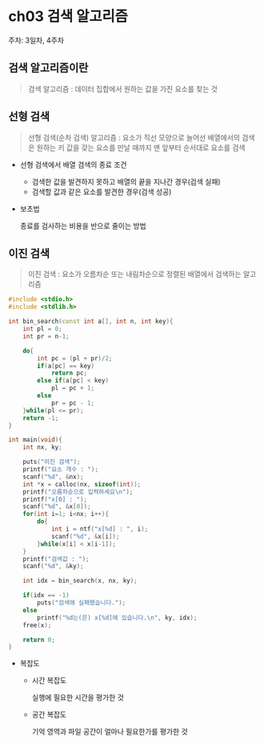 # ch03 검색 알고리즘

주차: 3일차, 4주차

## 검색 알고리즘이란

> 검색 알고리즘
: 데이터 집합에서 원하는 값을 가진 요소를 찾는 것
> 

## 선형 검색

> 선형 검색(순차 검색) 알고리즘
: 요소가 직선 모양으로 늘어선 배열에서의 검색은 원하는 키 값을 갖는 요소를 만날 때까지 맨 앞부터 순서대로 요소를 검색
> 

- 선형 검색에서 배열 검색의 종료 조건
    - 검색한 값을 발견하지 못하고 배열의 끝을 지나간 경우(검색 실패)
    - 검색할 값과 같은 요소를 발견한 경우(검색 성공)

- 보초법
    
    종료를 검사하는 비용을 반으로 줄이는 방법
    

## 이진 검색

> 이진 검색
: 요소가 오름차순 또는 내림차순으로 정렬된 배열에서 검색하는 알고리즘
> 

```cpp
#include <stdio.h>
#include <stdlib.h>

int bin_search(const int a[], int n, int key){
	int pl = 0;
	int pr = n-1;

	do{
		int pc = (pl + pr)/2;
		if(a[pc] == key)
			return pc;
		else if(a[pc] < key)
			pl = pc + 1;
		else
			pr = pc - 1;
	}while(pl <= pr);
	return -1;
}

int main(void){
	int nx, ky;

	puts("이진 검색");
	printf("요소 개수 : ");
	scanf("%d", &nx);
	int *x = calloc(nx, sizeof(int));
	printf("오름차순으로 입력하세요\n");
	printf("x[0] : ");
	scanf("%d", &x[0]);
	for(int i=1; i<nx; i++){
		do{
			int i = ntf("x[%d] : ", i);
			scanf("%d", &x[i]);
		}while(x[i] < x[i-1]);
	}
	printf("검색값 : ");
	scanf("%d", &ky);

	int idx = bin_search(x, nx, ky);

	if(idx == -1)
		puts("검색에 실패했습니다.");
	else
		printf("%d는(은) x[%d]에 있습니다.\n", ky, idx);
	free(x);

	return 0;
}
```

- 복잡도
    - 시간 복잡도
        
        실행에 필요한 시간을 평가한 것
        
    - 공간 복잡도
        
        기억 영역과 파일 공간이 얼마나 필요한가를 평가한 것